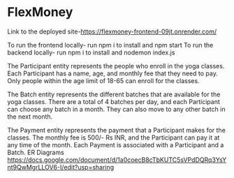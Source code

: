 # FlexMoney
Link to the deployed site-https://flexmoney-frontend-09jt.onrender.com/

To run the frontend locally-
run npm i to install
and npm start 
To run the backend locally-
run npm i to install
and nodemon index.js


The Participant entity represents the people who enroll in the yoga classes. Each Participant has a name, age, and monthly fee that they need to pay. Only people within the age limit of 18-65 can enroll for the classes.

The Batch entity represents the different batches that are available for the yoga classes. There are a total of 4 batches per day, and each Participant can choose any batch in a month. They can also move to any other batch in the next month.

The Payment entity represents the payment that a Participant makes for the classes. The monthly fee is 500/- Rs INR, and the Participant can pay it at any time of the month. Each Payment is associated with a Participant and a Batch.
ER Diagrams
https://docs.google.com/document/d/1a0coecB8cTbKUTC5sVPdDQRq3YsYnt9QwMgrLLOV6-I/edit?usp=sharing
